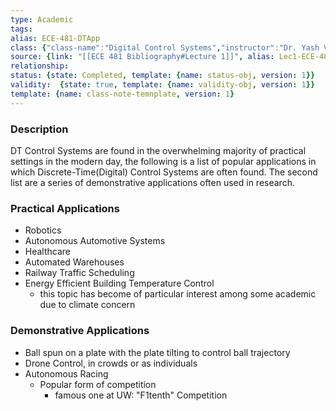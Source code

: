 ```yaml
---
type: Academic
tags:
alias: ECE-481-DTApp
class: {"class-name":"Digital Control Systems","instructor":"Dr. Yash Vardhan Pant","medium":"In Person","start-date":"2023-05-08","university":"University of Waterloo","class-alias":"ECE-481","template":{"name":"class-uni-obj","version":1}}
source: {link: "[[ECE 481 Bibliography#Lecture 1]]", alias: Lec1-ECE-481, template: {name: bib-source-obj , version: 1}}
relationship: 
status: {state: Completed, template: {name: status-obj, version: 1}}
validity:  {state: true, template: {name: validity-obj, version: 1}}
template: {name: class-note-temnplate, version: 1}
---
```

### Description
DT Control Systems are found in the overwhelming majority of practical settings in the modern day, the following is a list of popular applications in which Discrete-Time(Digital) Control Systems are often found. The second list are a series of demonstrative applications often used in research. 

### Practical Applications
- Robotics
- Autonomous Automotive Systems
- Healthcare
- Automated Warehouses
- Railway Traffic Scheduling 
- Energy Efficient Building Temperature Control
	- this topic has become of particular interest among some academic due to climate concern

### Demonstrative Applications
- Ball spun on a plate with the plate tilting to control ball trajectory
- Drone Control, in crowds or as individuals
- Autonomous Racing
	- Popular form of competition
		- famous one at UW: "F1tenth" Competition